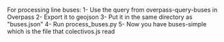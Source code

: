 For processing line buses:
1- Use the query from overpass-query-buses in Overpass
2- Export it to geojson
3- Put it in the same directory as "buses.json"
4- Run process_buses.py
5- Now you have buses-simple which is the file that colectivos.js read
